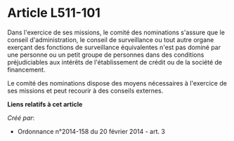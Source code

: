 # Article L511-101

Dans l'exercice de ses missions, le comité des nominations s'assure que le conseil d'administration, le conseil de
surveillance ou tout autre organe exerçant des fonctions de surveillance équivalentes n'est pas dominé par une personne ou un
petit groupe de personnes dans des conditions préjudiciables aux intérêts de l'établissement de crédit ou de la société de
financement.

Le comité des nominations dispose des moyens nécessaires à l'exercice de ses missions et peut recourir à des conseils
externes.

**Liens relatifs à cet article**

_Créé par_:

  - Ordonnance n°2014-158 du 20 février 2014 - art. 3
